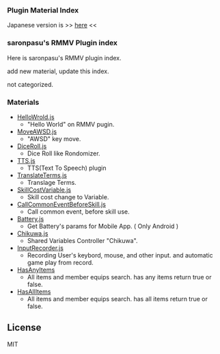 ### Plugin Material Index

Japanese version is >> [here](/README.md) <<

### saronpasu's RMMV Plugin index

Here is saronpasu's RMMV plugin index.

add new material, update this index.

not categorized.

### Materials

- [HelloWrold.js](/HelloWorld/)
   - "Hello World" on RMMV pugin.
- [MoveAWSD.js](/MoveAWSD/)
   - "AWSD" key move.
- [DiceRoll.js](/DiceRoll/)
   - Dice Roll like Rondomizer.
- [TTS.js](/TTS/)
   - TTS(Text To Speech) plugin
- [TranslateTerms.js](/TranslateTerms/)
   - Translage Terms.
- [SkillCostVariable.js](/SkillCostVariable/)
   - Skill cost change to Variable.
- [CallCommonEventBeforeSkill.js](/CallCommonEventBeforeSkill/)
   - Call common event, before skill use.
- [Battery.js](/Battery/)
   - Get Battery's params for Mobile App. ( Only Android )
- [Chikuwa.js](/Chikuwa/)
   - Shared Variables Controller "Chikuwa".
- [InputRecorder.js](/InputRecorder/)
   - Recording User's keybord, mouse, and other input. and automatic game play from record.
- [HasAnyItems](/HasAnyItems/)
   - All items and member equips search. has any items return true or false.
- [HasAllItems](/HasAnyItems/)
  - All items and member equips search. has all items return true or false.

## License
MIT
